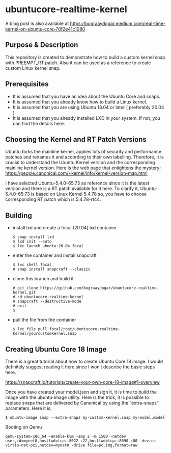 # ubuntucore-realtime-kernel

A blog post is also available at 
https://bugraaydogar.medium.com/real-time-kernel-on-ubuntu-core-70f2e41c1080

## Purpose & Description

This repository is created to demonstrate how to build a custom kernel snap with PREEMPT_RT patch.
Also it can be used as a reference to create custom Linux kernel snap.


## Prerequisites
- It is assumed that you have an idea about the Ubuntu Core and snaps.
- It is assumed that you already know how to build a Linux kernel.
- It is assumed that you are using Ubuntu 18.04 or later ( preferably 20.04 )
- It is assumed that you already installed LXD in your system. If not, you can find the details here.

## Choosing the Kernel and RT Patch Versions

Ubuntu forks the mainline kernel, applies lots of security and performance patches and renames it and according to their own labelling. 
Therefore, it is crucial to understand the Ubuntu Kernel version and the corresponding mainline kernel version. 
Here is the web page that enlightens the mystery;
https://people.canonical.com/~kernel/info/kernel-version-map.html

I have selected Ubuntu-5.4.0–65.73 as reference since it is the latest version and there is a RT patch available for it here. 
To clarify it, Ubuntu-5.4.0–65.73 is based on Linux Kernel 5.4.78 so, you have to choose corresponding RT patch which is 5.4.78-rt44.

## Building

- install lxd and create a focal (20.04) lxd container

    ```
    $ snap install lxd
    $ lxd init --auto
    $ lxc launch ubuntu:20.04 focal
    ```

- enter the container and install snapcraft

    ```
    $ lxc shell focal
    # snap install snapcraft --classic
    ```

- clone this branch and build it

    ```
    # git clone https://github.com/bugraaydogar/ubuntucore-realtime-kernel.git
    # cd ubuntucore-realtime-kernel
    # snapcraft --destructive-mode
    # exit
    $
    ```

- pull the file from the container

    ```
    $ lxc file pull focal/root/ubuntucore-realtime-kernel/yourcustomkernel.snap .
    ```

## Creating Ubuntu Core 18 Image


There is a great tutorial about how to create Ubuntu Core 18 image. 
I would definitely suggest reading it here since I won’t describe the basic steps here.

https://snapcraft.io/tutorials/create-your-own-core-18-image#1-overview

Once you have created your model.json and sign it, it is time to build the image with the ubuntu-image utility.
Here is the trick, it is possible to replace snaps that are delivered by Canonical by using the “extra-snaps” parameters. 
Here it is;
```
$ ubuntu-image snap --extra-snaps my-custom-kernel.snap my-model.model
```

Booting on Qemu

```
qemu-system-x86_64 -enable-kvm -smp 2 -m 1500 -netdev user,id=mynet0,hostfwd=tcp::8022-:22,hostfwd=tcp::8090-:80 -device virtio-net-pci,netdev=mynet0 -drive file=pc.img,format=raw

```


